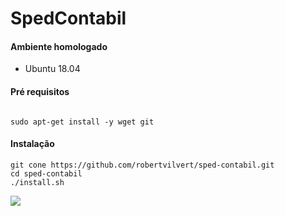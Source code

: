 # SpedContabil

#### Ambiente homologado

* Ubuntu 18.04


#### Pré requisitos

```

sudo apt-get install -y wget git

```

#### Instalação

```
git cone https://github.com/robertvilvert/sped-contabil.git
cd sped-contabil
./install.sh

```

![](https://github.com/robertvilvert/sped-contabil/blob/master/spedcontabil.gif)
